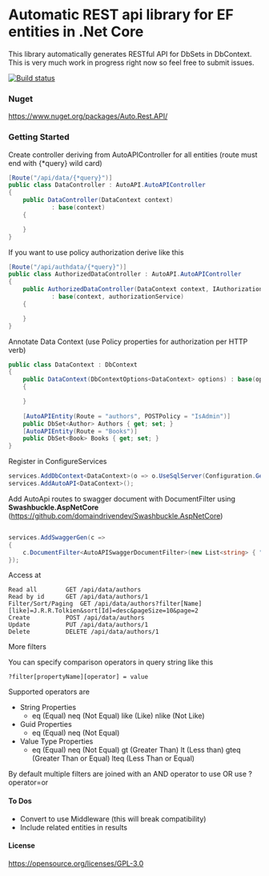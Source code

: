 # Automatic REST api library for EF entities in .Net Core

This library automatically generates RESTful API for DbSets in DbContext.  This is very much work in progress right now so feel free to submit issues.

[![Build status](https://ci.appveyor.com/api/projects/status/nuls4kut9jv1wjsn/branch/master?svg=true)](https://ci.appveyor.com/project/tdudek1/autoapi/branch/master)

### Nuget

https://www.nuget.org/packages/Auto.Rest.API/


### Getting Started

Create controller deriving from AutoAPIController for all entities (route must end with {*query} wild card)

```c#
[Route("/api/data/{*query}")]
public class DataController : AutoAPI.AutoAPIController
{
	public DataController(DataContext context) 
			: base(context)
	{

	}
}
```

If you want to use policy authorization derive like this

```c#
[Route("/api/authdata/{*query}")]
public class AuthorizedDataController : AutoAPI.AutoAPIController
{
    public AuthorizedDataController(DataContext context, IAuthorizationService authorizationService) 
			: base(context, authorizationService)
    {

    }
}

```

Annotate Data Context (use Policy properties for authorization per HTTP verb)


```c#
public class DataContext : DbContext
{
    public DataContext(DbContextOptions<DataContext> options) : base(options)
    {

    }
    
    [AutoAPIEntity(Route = "authors", POSTPolicy = "IsAdmin")]
    public DbSet<Author> Authors { get; set; }
    [AutoAPIEntity(Route = "Books")]
    public DbSet<Book> Books { get; set; }
}
```

Register in ConfigureServices
```c#
services.AddDbContext<DataContext>(o => o.UseSqlServer(Configuration.GetConnectionString("Data")));
services.AddAutoAPI<DataContext>();
```

Add AutoApi routes to swagger document with DocumentFilter using **Swashbuckle.AspNetCore** (https://github.com/domaindrivendev/Swashbuckle.AspNetCore)
```c#

services.AddSwaggerGen(c =>
{
    c.DocumentFilter<AutoAPISwaggerDocumentFilter>(new List<string> { "/api/data/", "/api/authdata/" });
});

```


Access at

```
Read all		GET /api/data/authors 
Read by id		GET /api/data/authors/1 
Filter/Sort/Paging	GET /api/data/authors?filter[Name][like]=J.R.R.Tolkien&sort[Id]=desc&pageSize=10&page=2
Create			POST /api/data/authors
Update			PUT /api/data/authors/1
Delete			DELETE /api/data/authors/1
```

More filters

You can specify comparison operators in query string like this

````
?filter[propertyName][operator] = value
````

Supported operators are 

 - String Properties 
   - eq (Equal) neq (Not Equal) like (Like) nlike (Not Like)
 - Guid Properties 
   - eq (Equal) neq (Not Equal)
 - Value Type Properties
	- eq (Equal) neq (Not Equal) gt (Greater Than) lt (Less than) gteq (Greater Than or Equal) lteq (Less Than or Equal) 

By default multiple filters are joined with an AND operator to use OR use ?operator=or 

#### To Dos
- Convert to use Middleware (this will break compatibility)
- Include related entities in results


#### License

https://opensource.org/licenses/GPL-3.0
